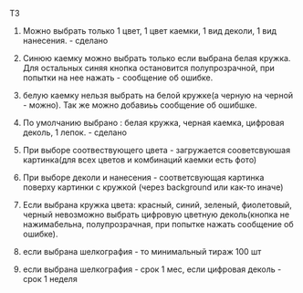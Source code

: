 ТЗ

1) Можно выбрать только 1 цвет, 1 цвет каемки, 1 вид деколи, 1 вид нанесения. - сделано

2) Синюю каемку можно выбрать только если выбрана белая кружка. Для остальных синяя кнопка остановится полупрозрачной, при попытки на нее нажать - сообщение об ошибке.
3) белую каемку нельзя выбрать на белой кружке(а черную на черной - можно). Так же можно добавиьь сообщение об ошибшке.

4) По умолчанию выбрано : белая кружка, черная каемка, цифровая деколь, 1 лепок. - сделано

5) При выборе соотвествующего цвета - загружается сооветсвуюшая картинка(для всех цветов и комбинаций каемки есть фото)
6) При выборе деколи и нанесения - соответсвующая картинка поверху картинки с кружкой (через background или как-то иначе)
7) Если выбрана кружка цвета: красный, синий, зеленый, фиолетовый, черный невозможно выбрать цифровую цветную деколь(кнопка не нажимабельна, полупрозрачная, при попытке нажать сообщение об ошибке).
8) если выбрана шелкография - то минимальный тираж 100 шт
9) если выбрана шелкография - срок 1 мес, если цифровая деколь - срок 1 неделя